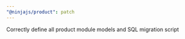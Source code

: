 ```yaml
---
"@ninjajs/product": patch
---
```


Correctly define all product module models and SQL migration script
